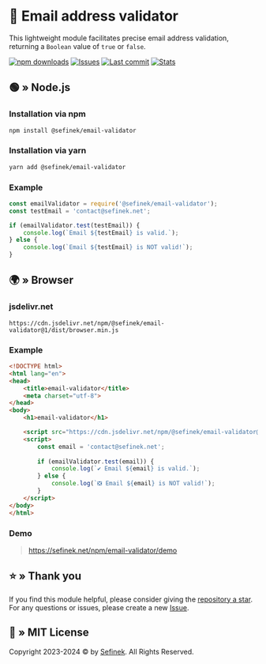 # 📨 Email address validator
This lightweight module facilitates precise email address validation, returning a `Boolean` value of `true` or `false`.

[![npm downloads](https://img.shields.io/npm/dm/@sefinek/email-validator)](https://www.npmjs.com/package/@sefinek/email-validator)
[![Issues](https://img.shields.io/github/issues/sefinek24/email-validator)](https://github.com/sefinek24/email-validator/issues)
[![Last commit](https://img.shields.io/github/last-commit/sefinek24/email-validator)](https://github.com/sefinek24/email-validator/commits/main)
[![Stats](https://data.jsdelivr.com/v1/package/npm/@sefinek/email-validator/badge?style=rounded)](https://www.jsdelivr.com/package/npm/@sefinek/email-validator)

## 🟢 » Node.js
### Installation via npm
```bash
npm install @sefinek/email-validator
```

### Installation via yarn
```bash
yarn add @sefinek/email-validator
```

### Example
```js
const emailValidator = require('@sefinek/email-validator');
const testEmail = 'contact@sefinek.net';

if (emailValidator.test(testEmail)) {
    console.log(`Email ${testEmail} is valid.`);
} else {
    console.log(`Email ${testEmail} is NOT valid!`);
}
```


## 🌍 » Browser
### jsdelivr.net
```
https://cdn.jsdelivr.net/npm/@sefinek/email-validator@1/dist/browser.min.js
```

### Example
```html
<!DOCTYPE html>
<html lang="en">
<head>
    <title>email-validator</title>
    <meta charset="utf-8">
</head>
<body>
    <h1>email-validator</h1>

    <script src="https://cdn.jsdelivr.net/npm/@sefinek/email-validator@1/dist/browser.min.js"></script>
    <script>
        const email = 'contact@sefinek.net';
        
        if (emailValidator.test(email)) {
            console.log(`✔️ Email ${email} is valid.`);
        } else {
            console.log(`❎ Email ${email} is NOT valid!`);
        }
    </script>
</body>
</html>
```

### Demo
> https://sefinek.net/npm/email-validator/demo


## ⭐ » Thank you
If you find this module helpful, please consider giving the [repository a star](https://github.com/sefinek24/email-validator).
For any questions or issues, please create a new [Issue](https://github.com/sefinek24/email-validator/issues/new).


## 📑 » MIT License
Copyright 2023-2024 © by [Sefinek](https://sefine.net). All Rights Reserved.